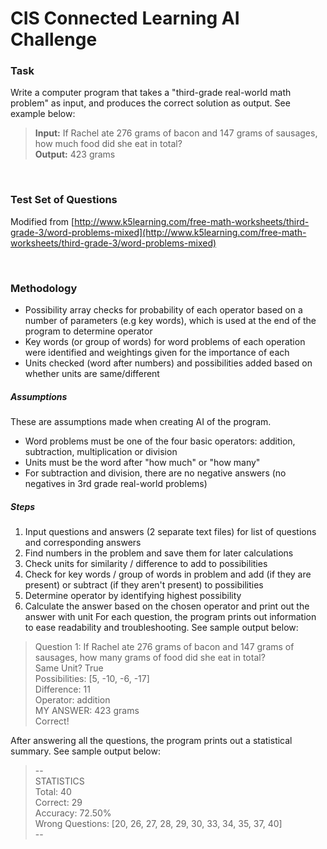 # CIS Connected Learning AI Challenge

### Task
Write a computer program that takes a "third-grade real-world math problem" as input, and produces the correct solution
as output. See example below:

> **Input:** If Rachel ate 276 grams of bacon and 147 grams of sausages, how much food did she eat in total?<br/>
> **Output:** 423 grams

<br/>

### Test Set of Questions
Modified from [http://www.k5learning.com/free-math-worksheets/third-grade-3/word-problems-mixed](http://www.k5learning.com/free-math-worksheets/third-grade-3/word-problems-mixed)

<br/>

### Methodology
- Possibility array checks for probability of each operator based on a number of parameters (e.g key words), which is
used at the end of the program to determine operator
- Key words (or group of words) for word problems of each operation were identified and weightings given for the
importance of each
- Units checked (word after numbers) and possibilities added based on whether units are same/different

##### Assumptions
These are assumptions made when creating AI of the program.
- Word problems must be one of the four basic operators: addition, subtraction, multiplication or division
- Units must be the word after "how much" or "how many"
- For subtraction and division, there are no negative answers (no negatives in 3rd grade real-world problems)

##### Steps
1. Input questions and answers (2 separate text files) for list of questions and corresponding answers
2. Find numbers in the problem and save them for later calculations
3. Check units for similarity / difference to add to possibilities
4. Check for key words / group of words in problem and add (if they are present) or subtract (if they aren't present) to
possibilities
5. Determine operator by identifying highest possibility
6. Calculate the answer based on the chosen operator and print out the answer with unit
For each question, the program prints out information to ease readability and troubleshooting. See sample output below:

> Question 1: If Rachel ate 276 grams of bacon and 147 grams of sausages, how many grams of food did she eat in total?<br/>
> Same Unit? True<br/>
> Possibilities: [5, -10, -6, -17]<br/>
> Difference: 11<br/>
> Operator: addition<br/>
> MY ANSWER: 423 grams<br/>
> Correct!<br/>

After answering all the questions, the program prints out a statistical summary. See sample output below: 

> &#45;&#45;<br/>
> STATISTICS<br/>
> Total: 40<br/>
> Correct: 29<br/>
> Accuracy: 72.50%<br/>
> Wrong Questions: [20, 26, 27, 28, 29, 30, 33, 34, 35, 37, 40]<br/>
> &#45;&#45;
